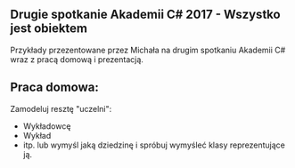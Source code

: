 ## Drugie spotkanie Akademii C# 2017 - Wszystko jest obiektem
Przykłady przezentowane przez Michała na drugim spotkaniu Akademii C# wraz z pracą domową i prezentacją.

## Praca domowa:
Zamodeluj resztę "uczelni":
- Wykładowcę
- Wykład
- itp.
lub wymyśl jaką dziedzinę i spróbuj wymyśleć klasy reprezentujące ją.